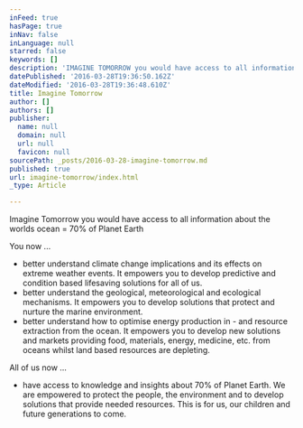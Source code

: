 ```yaml
---
inFeed: true
hasPage: true
inNav: false
inLanguage: null
starred: false
keywords: []
description: 'IMAGINE TOMORROW you would have access to all information about the worlds ocean = 70% of Planet Earth'
datePublished: '2016-03-28T19:36:50.162Z'
dateModified: '2016-03-28T19:36:48.610Z'
title: Imagine Tomorrow
author: []
authors: []
publisher:
  name: null
  domain: null
  url: null
  favicon: null
sourcePath: _posts/2016-03-28-imagine-tomorrow.md
published: true
url: imagine-tomorrow/index.html
_type: Article

---
```

Imagine Tomorrow you would have access to all information about the worlds ocean = 70% of Planet Earth

You now ...

* better understand climate change implications and its effects on extreme weather events. It empowers you to develop predictive and condition based lifesaving solutions for all of us.
* better understand the geological, meteorological and ecological mechanisms. It empowers you to develop solutions that protect and nurture the marine environment. 
* better understand how to optimise energy production in - and resource extraction from the ocean. It empowers you to develop new solutions and markets providing food, materials, energy, medicine, etc. from oceans whilst land based resources are depleting.

All of us now ...

* have access to knowledge and insights about 70% of Planet Earth. We are empowered to protect the people, the environment and to develop solutions that provide needed resources. This is for us, our children and future generations to come.